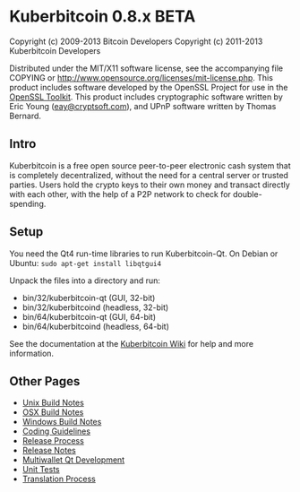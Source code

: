 Kuberbitcoin 0.8.x BETA
====================

Copyright (c) 2009-2013 Bitcoin Developers
Copyright (c) 2011-2013 Kuberbitcoin Developers

Distributed under the MIT/X11 software license, see the accompanying
file COPYING or http://www.opensource.org/licenses/mit-license.php.
This product includes software developed by the OpenSSL Project for use in the [OpenSSL Toolkit](http://www.openssl.org/). This product includes
cryptographic software written by Eric Young ([eay@cryptsoft.com](mailto:eay@cryptsoft.com)), and UPnP software written by Thomas Bernard.


Intro
---------------------
Kuberbitcoin is a free open source peer-to-peer electronic cash system that is
completely decentralized, without the need for a central server or trusted
parties.  Users hold the crypto keys to their own money and transact directly
with each other, with the help of a P2P network to check for double-spending.


Setup
---------------------
You need the Qt4 run-time libraries to run Kuberbitcoin-Qt. On Debian or Ubuntu:
	`sudo apt-get install libqtgui4`

Unpack the files into a directory and run:

- bin/32/kuberbitcoin-qt (GUI, 32-bit)
- bin/32/kuberbitcoind (headless, 32-bit)
- bin/64/kuberbitcoin-qt (GUI, 64-bit)
- bin/64/kuberbitcoind (headless, 64-bit)

See the documentation at the [Kuberbitcoin Wiki](http://kuberbitcoin.info)
for help and more information.


Other Pages
---------------------
- [Unix Build Notes](build-unix.md)
- [OSX Build Notes](build-osx.md)
- [Windows Build Notes](build-msw.md)
- [Coding Guidelines](coding.md)
- [Release Process](release-process.md)
- [Release Notes](release-notes.md)
- [Multiwallet Qt Development](multiwallet-qt.md)
- [Unit Tests](unit-tests.md)
- [Translation Process](translation_process.md)
